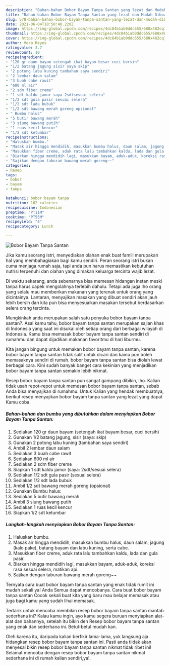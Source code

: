 ```yaml
---
description: "Bahan-bahan Bobor Bayam Tanpa Santan yang lezat dan Mudah Dibuat"
title: "Bahan-bahan Bobor Bayam Tanpa Santan yang lezat dan Mudah Dibuat"
slug: 578-bahan-bahan-bobor-bayam-tanpa-santan-yang-lezat-dan-mudah-dibuat
date: 2021-06-04T18:50:40.220Z
image: https://img-global.cpcdn.com/recipes/4dc84b1ab0ddc655/680x482cq70/bobor-bayam-tanpa-santan-foto-resep-utama.jpg
thumbnail: https://img-global.cpcdn.com/recipes/4dc84b1ab0ddc655/680x482cq70/bobor-bayam-tanpa-santan-foto-resep-utama.jpg
cover: https://img-global.cpcdn.com/recipes/4dc84b1ab0ddc655/680x482cq70/bobor-bayam-tanpa-santan-foto-resep-utama.jpg
author: Vera Reyes
ratingvalue: 3.7
reviewcount: 10
recipeingredient:
- "120 gr daun bayam setengah ikat bayam besar cuci bersih"
- "1/2 batang jagung sisir saya skip"
- "2 potong labu kuning tambahan saya sendiri"
- "2 lembar daun salam"
- "3 buah cabe rawit"
- "600 ml air"
- "2 sdm fiber creme"
- "1 sdt kaldu jamur saya 2sdtsesuai selera"
- "1/2 sdt gula pasir sesuai selera"
- "1/2 sdt lada bubuk"
- "1/2 sdt bawang merah goreng opsional"
- " Bumbu halus"
- "5 butir bawang merah"
- "3 siung bawang putih"
- "1 ruas kecil kencur"
- "1/2 sdt ketumbar"
recipeinstructions:
- "Haluskan bumbu."
- "Masak air hingga mendidih, masukkan bumbu halus, daun salam, jagung (kalo pake), batang bayam dan labu kuning, serta cabe."
- "Masukkan fiber creme, aduk rata lalu tambahkan kaldu, lada dan gula pasir."
- "Biarkan hingga mendidih lagi, masukkan bayam, aduk-aduk, koreksi rasa sesuai selera, matikan api."
- "Sajikan dengan taburan bawang merah goreng~~"
categories:
- Resep
tags:
- bobor
- bayam
- tanpa

katakunci: bobor bayam tanpa 
nutrition: 162 calories
recipecuisine: Indonesian
preptime: "PT11M"
cooktime: "PT55M"
recipeyield: "4"
recipecategory: Lunch

---
```



![Bobor Bayam Tanpa Santan](https://img-global.cpcdn.com/recipes/4dc84b1ab0ddc655/680x482cq70/bobor-bayam-tanpa-santan-foto-resep-utama.jpg)

Jika kamu seorang istri, menyediakan olahan enak buat famili merupakan hal yang membahagiakan bagi kamu sendiri. Peran seorang istri bukan cuma menjaga rumah saja, tapi anda pun harus memastikan kebutuhan nutrisi terpenuhi dan olahan yang dimakan keluarga tercinta wajib lezat.

Di waktu  sekarang, anda sebenarnya bisa memesan hidangan instan meski tanpa harus capek mengolahnya terlebih dahulu. Tetapi ada juga lho orang yang selalu mau memberikan makanan yang terenak untuk orang yang dicintainya. Lantaran, menyajikan masakan yang dibuat sendiri akan jauh lebih bersih dan kita pun bisa menyesuaikan masakan tersebut berdasarkan selera orang tercinta. 



Mungkinkah anda merupakan salah satu penyuka bobor bayam tanpa santan?. Asal kamu tahu, bobor bayam tanpa santan merupakan sajian khas di Indonesia yang saat ini disukai oleh setiap orang dari berbagai wilayah di Indonesia. Kamu bisa memasak bobor bayam tanpa santan sendiri di rumahmu dan dapat dijadikan makanan favoritmu di hari liburmu.

Kita jangan bingung untuk memakan bobor bayam tanpa santan, karena bobor bayam tanpa santan tidak sulit untuk dicari dan kamu pun boleh memasaknya sendiri di rumah. bobor bayam tanpa santan bisa diolah lewat berbagai cara. Kini sudah banyak banget cara kekinian yang menjadikan bobor bayam tanpa santan semakin lebih nikmat.

Resep bobor bayam tanpa santan pun sangat gampang dibikin, lho. Kalian tidak usah repot-repot untuk memesan bobor bayam tanpa santan, sebab Anda bisa menyajikan di rumahmu. Untuk Kalian yang hendak membuatnya, berikut resep menyajikan bobor bayam tanpa santan yang lezat yang dapat Kamu coba.

<!--inarticleads1-->

##### Bahan-bahan dan bumbu yang dibutuhkan dalam menyiapkan Bobor Bayam Tanpa Santan:

1. Sediakan 120 gr daun bayam (setengah ikat bayam besar, cuci bersih)
1. Gunakan 1/2 batang jagung, sisir (saya: skip)
1. Gunakan 2 potong labu kuning (tambahan saya sendiri)
1. Ambil 2 lembar daun salam
1. Sediakan 3 buah cabe rawit
1. Sediakan 600 ml air
1. Sediakan 2 sdm fiber creme
1. Siapkan 1 sdt kaldu jamur (saya: 2sdt/sesuai selera)
1. Sediakan 1/2 sdt gula pasir (sesuai selera)
1. Sediakan 1/2 sdt lada bubuk
1. Ambil 1/2 sdt bawang merah goreng (opsional)
1. Gunakan  Bumbu halus:
1. Sediakan 5 butir bawang merah
1. Ambil 3 siung bawang putih
1. Sediakan 1 ruas kecil kencur
1. Siapkan 1/2 sdt ketumbar




<!--inarticleads2-->

##### Langkah-langkah menyiapkan Bobor Bayam Tanpa Santan:

1. Haluskan bumbu.
1. Masak air hingga mendidih, masukkan bumbu halus, daun salam, jagung (kalo pake), batang bayam dan labu kuning, serta cabe.
1. Masukkan fiber creme, aduk rata lalu tambahkan kaldu, lada dan gula pasir.
1. Biarkan hingga mendidih lagi, masukkan bayam, aduk-aduk, koreksi rasa sesuai selera, matikan api.
1. Sajikan dengan taburan bawang merah goreng~~




Ternyata cara buat bobor bayam tanpa santan yang enak tidak rumit ini mudah sekali ya! Anda Semua dapat mencobanya. Cara buat bobor bayam tanpa santan Cocok sekali buat kita yang baru mau belajar memasak atau juga bagi kamu yang sudah lihai memasak.

Tertarik untuk mencoba membikin resep bobor bayam tanpa santan mantab sederhana ini? Kalau kamu ingin, ayo kamu segera buruan menyiapkan alat-alat dan bahannya, setelah itu bikin deh Resep bobor bayam tanpa santan yang enak dan sederhana ini. Betul-betul mudah kan. 

Oleh karena itu, daripada kalian berfikir lama-lama, yuk langsung aja hidangkan resep bobor bayam tanpa santan ini. Pasti anda tiidak akan menyesal bikin resep bobor bayam tanpa santan nikmat tidak ribet ini! Selamat mencoba dengan resep bobor bayam tanpa santan nikmat sederhana ini di rumah kalian sendiri,ya!.

